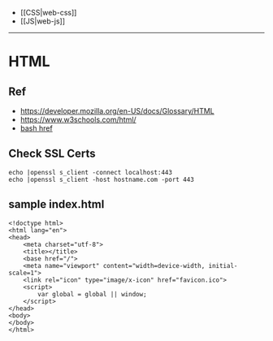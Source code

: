 - [[CSS|web-css]]
- [[JS|web-js]]
---
# HTML
## Ref
- https://developer.mozilla.org/en-US/docs/Glossary/HTML
- https://www.w3schools.com/html/
- [bash href](https://www.w3.org/TR/html5/document-metadata.html#the-base-element)

## Check SSL Certs
```
echo |openssl s_client -connect localhost:443
echo |openssl s_client -host hostname.com -port 443
```
## sample index.html
```
<!doctype html>
<html lang="en">
<head>
    <meta charset="utf-8">
    <title></title>
    <base href="/">
    <meta name="viewport" content="width=device-width, initial-scale=1">
    <link rel="icon" type="image/x-icon" href="favicon.ico">
    <script>
        var global = global || window;
    </script>
</head>
<body>
</body>
</html>
```
